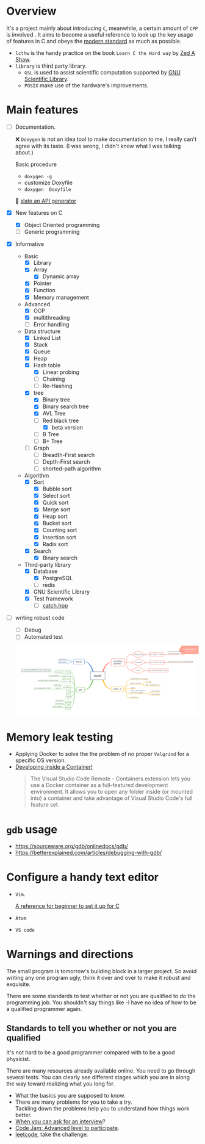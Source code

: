 # Overview 
It's a project mainly about introducing `C`, meanwhile, a certain amount of `CPP` is involved . It aims to become a useful reference to look up the key usage of features in C and obeys the [modern standard](https://gcc.gnu.org/wiki/HomePage) as much as possible.

* `lcthw` is the handy practice on the book `Learn C the Hard way` by [Zed A Shaw](https://zedshaw.com).
* `library` is third party library. 
  * `GSL` is used to assist scientific computation supported by [GNU Scientific Library](http://www.gnu.org/software/gsl/).
  * `POSIX` make use of the hardware's improvements.


# Main features
* [ ] Documentation.

  ❌ `Doxygen` is not an idea tool to make documentation to me, I really can't agree with its taste. (I was wrong, I didn't know what I was talking about.)

  Basic procedure 
  - `doxygen -g` 
  - customize Doxyfile
  - `doxygen  Doxyfile`

 
  :guitar: [slate an API generator](https://github.com/lord/slate)

* [x] New features on C
  - [x] Object Oriented programming
  - [ ] Generic programming
* [x] Informative
  * Basic
    - [x] Library
    - [x] Array
      - [x] Dynamic array
    - [x] Pointer
    - [x] Function
    - [x] Memory management
  * Advanced
    - [x] OOP
    - [x] multithreading
    - [ ] Error handling
  * Data structure
    - [x] Linked List
    - [x] Stack 
    - [x] Queue
    - [x] Heap
    - [x] Hash table
      - [x] Linear probing
      - [ ] Chaining
      - [ ] Re-Hashing
    - [x] tree
      - [x] Binary tree
      - [x] Binary search tree
      - [x] AVL Tree
      - [ ] Red black tree
        - [x] beta version
      - [ ] B Tree
      - [ ] B+ Tree

    - [ ] Graph
      - [ ] Breadth-First search
      - [ ] Depth-First search
      - [ ] shorted-path algorithm
  * Algorithm
    * [x] Sort
      - [x] Bubble sort
      - [x] Select sort
      - [x] Quick sort
      - [x] Merge sort
      - [x] Heap sort
      - [x] Bucket sort
      - [x] Counting sort
      - [x] Insertion sort
      - [x] Radix sort
    * [x] Search
      - [x] Binary search 
  * Third-party library
    - [x] Database
      - [x] PostgreSQL
      - [ ] redis
    - [x] GNU Scientific Library 
    - [x] Test framework
      - [ ] [catch.hpp](https://github.com/catchorg/Catch2)

* [ ] writing robust code
  - [ ] Debug 
  - [ ] Automated test

  ![](figures/tools.png)

# Memory leak testing
* Applying Docker to solve the the problem of no proper `Valgrind` for a specific OS version.
* [Developing inside a Container!](https://code.visualstudio.com/docs/remote/containers)
  > The Visual Studio Code Remote - Containers extension lets you use a Docker container as a full-featured development environment. It allows you to open any folder inside (or mounted into) a container and take advantage of Visual Studio Code's full feature set.

# `gdb` usage
* https://sourceware.org/gdb/onlinedocs/gdb/
* https://betterexplained.com/articles/debugging-with-gdb/

# Configure a handy text editor
* `Vim`. 

  [A reference for beginner to set it up for C](https://stackoverflow.com/questions/14533877/ideal-c-setup-for-vim)
* `Atom`
* `VS code`

# Warnings and directions
The small program is tomorrow's building block in a larger project. So avoid writing any one program ugly, think it over and over to make it robust and exquisite.

There are some standards to test whether or not you are qualified to do the programming job. You shouldn't say things like -I have no idea of how to be a qualified programmer again.

## Standards to tell you whether or not you are qualified
It's not hard to be a good programmer compared with to be a good physicist.

There are many resources already available online. You need to go through several tests. You can clearly see different stages which you are in along the way toward realizing what you long for.

* What the basics you are supposed to know.
* There are many problems for you to take a try.          
  Tackling down the problems help you to understand how things work better.  
* [When you can ask for an interview](https://youtu.be/ko-KkSmp-Lk)?
* [Code Jam: Advanced level to participate](https://code.google.com/codejam/).
* [leetcode](https://leetcode.com/problemset/all/), take the challenge.
